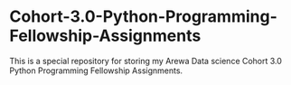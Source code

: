# Cohort-3.0-Python-Programming-Fellowship-Assignments
This is a special repository for storing my Arewa Data science Cohort 3.0 Python Programming Fellowship Assignments.
